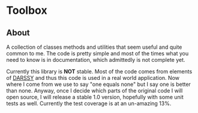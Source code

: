# Toolbox

## About
A collection of classes methods and utilities that seem useful and quite common to me. The code is pretty simple and most of the times what you need to know is in documentation, which admittedly is not complete yet.

Currently this library is **NOT** stable. Most of the code comes from elements of [DARSSY](http://darssy.com) and thus this code is used in a real world application. Now where I come from we use to say "one equals none" but I say one is better than none. Anyway, once I decide which parts of the original code I will open source, I will release a stable 1.0 version, hopefully with some unit tests as well. Currently the test coverage is at an un-amazing 13%.
